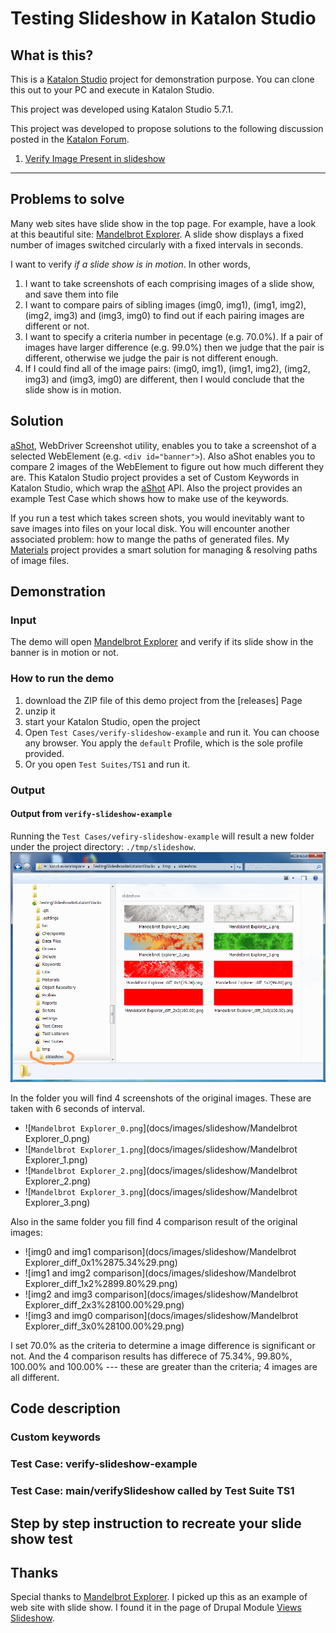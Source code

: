 Testing Slideshow in Katalon Studio
=====

## What is this?

This is a [Katalon Studio](https://www.katalon.com/) project for demonstration purpose. You can clone this out to your PC and execute in Katalon Studio.

This project was developed using Katalon Studio 5.7.1.

This project was developed to propose solutions to the following discussion posted in the [Katalon Forum](https://forum.katalon.com/discussions).

1. [Verify Image Present in slideshow](https://forum.katalon.com/discussion/9985/verify-image-present-in-slideshow-)

----

## Problems to solve

Many web sites have slide show in the top page. For example, have a look at this beautiful site: [Mandelbrot Explorer](https://www.mandel.org.uk/). A slide show displays a fixed number of images switched circularly with a fixed intervals in seconds.

I want to verify *if a slide show is in motion*. In other words,

1. I want to take screenshots of each comprising images of a slide show, and save them into file
2. I want to compare pairs of sibling images (img0, img1), (img1, img2), (img2, img3) and (img3, img0) to find out if each pairing images are different or not.
3. I want to specify a criteria number in pecentage (e.g. 70.0%). If a pair of images have larger difference (e.g. 99.0%) then we judge that the pair is different, otherwise we judge the pair is not different enough.
4. If I could find all of the image pairs: (img0, img1), (img1, img2), (img2, img3) and (img3, img0) are different, then I would conclude that the slide show is in motion.

## Solution

[aShot](https://github.com/yandex-qatools/ashot), WebDriver Screenshot utility, enables you to take a screenshot of a selected WebElement (e.g. `<div id="banner">`). Also aShot enables you to compare 2 images of the WebElement to figure out how much different they are. This Katalon Studio project provides a set of Custom Keywords in Katalon Studio, which wrap the [aShot](https://github.com/yandex-qatools/ashot) API. Also the project provides an example Test Case which shows how to make use of the keywords.

If you run a test which takes screen shots, you would inevitably want to save images into files on your local disk. You will encounter another associated problem: how to mange the paths of generated files. My [Materials](https://github.com/kazurayam/Materials) project provides a smart solution for managing & resolving paths of image files.

## Demonstration

### Input

The demo will open [Mandelbrot Explorer](https://www.mandel.org.uk/) and verify if its slide show in the banner is in motion or not.

### How to run the demo

1. download the ZIP file of this demo project from the [releases] Page
2. unzip it
3. start your Katalon Studio, open the project
4. Open `Test Cases/verify-slideshow-example` and run it. You can choose any browser. You apply the `default` Profile, which is the sole profile provided.
5. Or you open `Test Suites/TS1` and run it.  

### Output

#### Output from `verify-slideshow-example`

Running the `Test Cases/vefiry-slideshow-example` will result a new folder under the project directory: `./tmp/slideshow`.
![tmp/slideshow folder](docs/images/screenshots_in_tmp_slideshow.png)

In the folder you will find 4 screenshots of the original images. These are taken with 6 seconds of interval.
- ![`Mandelbrot Explorer_0.png`](docs/images/slideshow/Mandelbrot Explorer_0.png)
- ![`Mandelbrot Explorer_1.png`](docs/images/slideshow/Mandelbrot Explorer_1.png)
- ![`Mandelbrot Explorer_2.png`](docs/images/slideshow/Mandelbrot Explorer_2.png)
- ![`Mandelbrot Explorer_3.png`](docs/images/slideshow/Mandelbrot Explorer_3.png)

Also in the same folder you fill find 4 comparison result of the original images:
- ![img0 and img1 comparison](docs/images/slideshow/Mandelbrot Explorer_diff_0x1%2875.34%29.png)
- ![img1 and img2 comparison](docs/images/slideshow/Mandelbrot Explorer_diff_1x2%2899.80%29.png)
- ![img2 and img3 comparison](docs/images/slideshow/Mandelbrot Explorer_diff_2x3%28100.00%29.png)
- ![img3 and img0 comparison](docs/images/slideshow/Mandelbrot Explorer_diff_3x0%28100.00%29.png)

I set 70.0% as the criteria to determine a image difference is significant or not. And the 4 comparison results has differece of 75.34%, 99.80%, 100.00% and 100.00% --- these are greater than the criteria; 4 images are all different.

## Code description

### Custom keywords

### Test Case: verify-slideshow-example

### Test Case: main/verifySlideshow called by Test Suite TS1

## Step by step instruction to recreate your slide show test

## Thanks

Special thanks to [Mandelbrot Explorer](https://www.mandel.org.uk/). I picked up this as an example of web site with slide show. I found it in the page of Drupal Module [Views Slideshow](https://www.drupal.org/project/views_slideshow).
